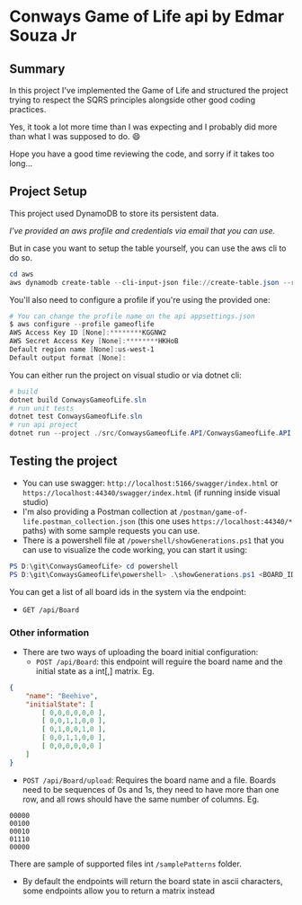 # Conways Game of Life api by Edmar Souza Jr

## Summary

In this project I've implemented the Game of Life and structured the project trying to respect the SQRS principles alongside other good coding practices. 

Yes, it took a lot more time than I was expecting and I probably did more than what I was supposed to do. :smile:

Hope you have a good time reviewing the code, and sorry if it takes too long...

## Project Setup
This project used DynamoDB to store its persistent data. 

*I've provided an aws profile and credentials via email that you can use.*

But in case you want to setup the table yourself, you can use the aws cli to do so.

```powershell
cd aws
aws dynamodb create-table --cli-input-json file://create-table.json --region us-west-1
```
You'll also need to configure a profile if you're using the provided one:

```powershell
# You can change the profile name on the api appsettings.json
$ aws configure --profile gameoflife
AWS Access Key ID [None]:********KGGNW2
AWS Secret Access Key [None]:********HKHoB
Default region name [None]:us-west-1
Default output format [None]:
```

You can either run the project on visual studio or via dotnet cli:

```powershell
# build
dotnet build ConwaysGameofLife.sln
# run unit tests
dotnet test ConwaysGameofLife.sln
# run api project
dotnet run --project ./src/ConwaysGameofLife.API/ConwaysGameofLife.API.csproj
```

## Testing the project

- You can use swagger: `http://localhost:5166/swagger/index.html` or `https://localhost:44340/swagger/index.html` (if running inside visual studio)
- I'm also providing a Postman collection at `/postman/game-of-life.postman_collection.json` (this one uses `https://localhost:44340/*` paths) with some sample requests you can use. 
- There is a powershell file at `/powershell/showGenerations.ps1` that you can use to visualize the code working, you can start it using:

```powershell
PS D:\git\ConwaysGameofLife> cd powershell
PS D:\git\ConwaysGameofLife\powershell> .\showGenerations.ps1 <BOARD_ID>
```
You can get a list of all board ids in the system  via the endpoint:
- `GET /api/Board`

### Other information

- There are two ways of uploading the board initial configuration:
  - `POST /api/Board`: this endpoint will reguire the board name and the initial state as a int[,] matrix. Eg.
```json
{
    "name": "Beehive",
    "initialState": [
        [ 0,0,0,0,0,0 ],
        [ 0,0,1,1,0,0 ],
        [ 0,1,0,0,1,0 ],
        [ 0,0,1,1,0,0 ],
        [ 0,0,0,0,0,0 ]
    ]
}
```

  - `POST /api/Board/upload`: Requires the board name and a file. Boards need to be sequences of 0s and 1s, they need to have more than one row, and all rows should have the same number of columns. Eg.
```
00000
00100
00010
01110
00000
  ```
  There are sample of supported files int `/samplePatterns` folder. 
  - By default the endpoints will return the board state in ascii characters, some endpoints allow you to return a matrix instead